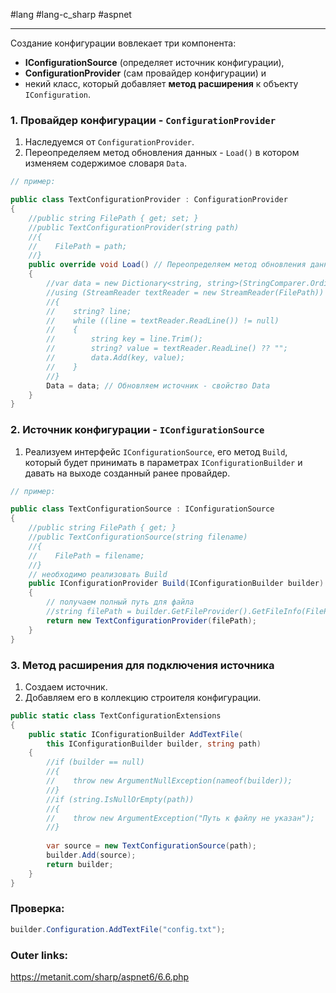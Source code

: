 #lang #lang-c_sharp #aspnet

---
Создание конфигурации вовлекает три компонента: 
- **IConfigurationSource** (определяет источник конфигурации), 
- **ConfigurationProvider** (сам провайдер конфигурации) и 
- некий класс, который добавляет **метод расширения** к объекту `IConfiguration`.

### 1. Провайдер конфигурации - `ConfigurationProvider`
1. Наследуемся от `ConfigurationProvider`. 
2. Переопределяем метод обновления данных - `Load()` в котором изменяем содержимое словаря `Data`.

```csharp
// пример:

public class TextConfigurationProvider : ConfigurationProvider
{
    //public string FilePath { get; set; }
    //public TextConfigurationProvider(string path)
    //{
    //    FilePath = path;
    //}
    public override void Load() // Переопределяем метод обновления данных из источника
    {
        //var data = new Dictionary<string, string>(StringComparer.OrdinalIgnoreCase);
        //using (StreamReader textReader = new StreamReader(FilePath))
        //{
        //    string? line;
        //    while ((line = textReader.ReadLine()) != null)
        //    {
        //        string key = line.Trim();
        //        string? value = textReader.ReadLine() ?? "";
        //        data.Add(key, value);
        //    }
        //}
        Data = data; // Обновляем источник - свойство Data
    }
}
```

### 2. Источник конфигурации - `IConfigurationSource`
1. Реализуем интерфейс `IConfigurationSource`, его метод `Build`, который будет принимать в параметрах `IConfigurationBuilder` и давать на выходе созданный ранее провайдер.

```csharp
// пример:

public class TextConfigurationSource : IConfigurationSource
{
    //public string FilePath { get; }
    //public TextConfigurationSource(string filename)
    //{
    //    FilePath = filename;
    //}
    // необходимо реализовать Build
    public IConfigurationProvider Build(IConfigurationBuilder builder)
    {
        // получаем полный путь для файла
        //string filePath = builder.GetFileProvider().GetFileInfo(FilePath).PhysicalPath;
        return new TextConfigurationProvider(filePath);
    }
}
```

### 3. Метод расширения для подключения источника
1. Создаем источник.
2. Добавляем его в коллекцию строителя конфигурации.

```csharp
public static class TextConfigurationExtensions
{
    public static IConfigurationBuilder AddTextFile(
        this IConfigurationBuilder builder, string path)
    {
        //if (builder == null)
        //{
        //    throw new ArgumentNullException(nameof(builder));
        //}
        //if (string.IsNullOrEmpty(path))
        //{
        //    throw new ArgumentException("Путь к файлу не указан");
        //}
 
        var source = new TextConfigurationSource(path);
        builder.Add(source);
        return builder;
    }
}
```

### Проверка:

```csharp
builder.Configuration.AddTextFile("config.txt");
```


### Outer links:
https://metanit.com/sharp/aspnet6/6.6.php